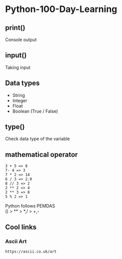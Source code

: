 # Python-100-Day-Learning

## print()
Console output

## input()
Taking input

## Data types
* String
* Integer
* Float
* Boolean (True / False)

## type()
Check data type of the variable

## mathematical operator
```text
3 + 5 => 8
7- 4 => 3
7 * 2 => 14
6 / 3 => 2.0
8 // 3 => 2
2 ** 2 => 4
2 ** 3 => 8
5 % 2 => 1
```
Python follows PEMDAS  
()  >  ** >  *,/  >  +,-




## Cool links

### Ascii Art
```text
https://ascii.co.uk/art
```

[//]: # (temp)